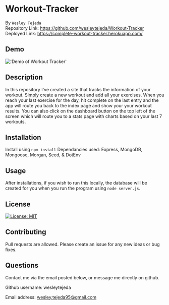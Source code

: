 # Workout-Tracker
By ```Wesley Tejeda``` <br>
Repository Link: https://github.com/wesleytejeda/Workout-Tracker <br>
Deployed Link: https://complete-workout-tracker.herokuapp.com/
## Demo
!['Demo of Workout Tracker']('/public/images/Workout-Tracker-Demo.gif')
## Description
In this repository I've created a site that tracks the information of your workout. Simply create a new workout and add all your exercises. When you reach your last exercise for the day, hit complete on the last entry and the app will route you back to the index page and show your your workout results. You can also click on the dashboard button on the top left of the screen which will route you to a stats page with charts based on your last 7 workouts.

## Installation
Install using ```npm install```
Dependancies used: Express, MongoDB, Mongoose, Morgan, Seed, & DotEnv
## Usage
After installations, if you wish to run this locally, the database will be created for you when you run the program using ```node server.js```.

## License
[![License: MIT](https://img.shields.io/badge/License-MIT-yellow.svg)](https://opensource.org/licenses/MIT)

## Contributing
Pull requests are allowed. Please create an issue for any new ideas or bug fixes.

## Questions
Contact me via the email posted below, or message me directly on github.

  Github username: wesleytejeda

  Email address: wesley.tejeda95@gmail.com